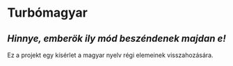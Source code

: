 # Turbómagyar

## *Hinnye, emberök ily mód beszéndenek majdan e!*

Ez a projekt egy kísérlet a magyar nyelv régi elemeinek visszahozására.
